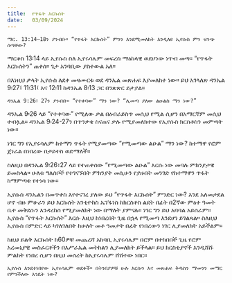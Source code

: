 ```yaml
---
title:  የጥፋት እርኩሰት
date:   03/09/2024
---
```


`ማር. 13:14–18ን ያንብቡ። “የጥፋት እርኩሰት” ምንን እንደሚመለከት እንዲለዩ ኢየሱስ ምን ፍንጭ ሰጣቸው?`

ማርቆስ 13፡14 ላይ ኢየሱስ ስለ ኢየሩሳሌም መፍረስ ማዕከላዊ ወደሆነው ነጥብ መጣ። “የጥፋት እርኩሰትን” ጠቀሰ። ጌታ አንባቢው ያስተውል አለ።

በእነዚህ ቃላት ኢየሱስ ለደቀ መዛሙርቱ ወደ ዳንኤል መጽሐፍ እያመለከተ ነው። ይህ አገላለጽ ዳንኤል 9፡27፤ 11፡31፤ እና 12፡11 ከዳንኤል 8፡13 ጋር በንጽጽር ይታያል።

`ዳንኤል 9:26፣ 27ን ያንብቡ። “የተቀባው” ማን ነው? “ሊመጣ ያለው ልዑልስ ማን ነው?”`

ዳንኤል 9፡26 ላይ “የተቀባው” የሚለው ቃል በዕብራይስጥ መሲህ የሚል ሲሆን በአማርኛም መሲህ ተብሏል። ዳንኤል 9፡24-27ን በጥንቃቄ ስናጠና ቃሉ የሚያመለክተው የኢየሱስ ክርስቶስን መምጣት ነው።

ነገር ግን የኢየሩሳሌም ከተማን ጥፋት የሚያመጣው “የሚመጣው ልዑል” ማን ነው? ከተማዋ የሮም ጀነራል በነበረው በታይተስ ወድማለች።

ስለዚህ በዳንኤል 9፡26፣27 ላይ የተጠቀሰው “የሚመጣው ልዑል” እርሱ ነው መባሉ ምክንያታዊ ይመስላል። ሁለቱ ግለሰቦች የተገናኙበት ምክንያት መሲሁን የያዙበት መንገድ የከተማዋን ጥፋት ከማምጣቱ የተነሳ ነው።

ኢየሱስ ዳንኤልን በመጥቀስ እየተናገረ ያለው ይህ “የጥፋት እርኩሰት” ምንድር ነው? እንደ አለመታደል ሆኖ ብዙ ምሁራን ይህ እርኩሰት አንቲዮከስ ኤፕፋነስ ከክርስቶስ ልደት በፊት በ2ኛው ምዕተ ዓመት ቤተ መቅደሱን እንዳረከሰ የሚያመለክት ነው በማለት ያምናሉ። ነገር ግን ይህ አባባል አይሰራም። ኢየሱስ “የጥፋት እርኩሰት” እርሱ እዚህ ከነበረበት ጊዜ በኋላ የሚመጣ እንደሆነ   ይገልጻል። ስለዚህ ኢየሱስ በምድር ላይ ካገለገለበት ከሁለት መቶ ዓመታት በፊት የነበረውን ነገር ሊያመለክት አይችልም።

ከዚህ ይልቅ እርኩሰት ከ60ዎቹ መጨረሻ አከባቢ ኢየሩሳሌም በሮም በተከበበች ጊዜ የሮም አረመኔያዊ መስፈርቶችን በእሥራኤል መትከልን ሊያመለክት ይችላል። ይህ ክርስቲያኖች እንዲሸሹ ምልክት የነበረ ሲሆን በዚህ መሰረት ከኢየሩሳሌም ሸሽተው ነበር።

`ኢየሱስ እንደተነበየው ኢየሩሳሌም ወደቀች። በትንበያዎቹ ሁሉ እርሱን እና መጽሐፍ ቅዱስን ማመንን መማር የምንችለው እንዴት ነው?`